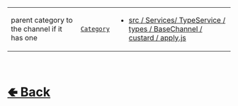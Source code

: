<table>
<tr><td>

parent category to the channel if it has one<br>

</td><td> 

[`Category`](https://github.com/paishee/noscord.js/wiki/Category)

</td><td>

- [src / Services/ TypeService / types / BaseChannel / custard / apply.js](https://github.com/paishee/noscord.js/blob/main/src/Services/TypeService/types/BaseChannel/custard/apply.js)

</td></tr>

</table>

<br> <h1> [🢀 Back](https://github.com/paishee/noscord.js/wiki/BaseChannel-Elements) </h1>